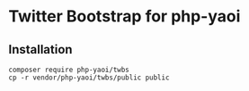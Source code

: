 # Twitter Bootstrap for php-yaoi

## Installation

```
composer require php-yaoi/twbs
cp -r vendor/php-yaoi/twbs/public public
```

